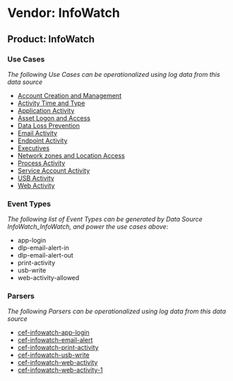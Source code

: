 Vendor: InfoWatch
=================
Product: InfoWatch
------------------

### Use Cases

_The following Use Cases can be operationalized using log data from this data source_

* [Account Creation and Management](usecase_account_creation_and_management.md)
* [Activity Time  and Type](usecase_activity_time__and_type.md)
* [Application Activity](usecase_application_activity.md)
* [Asset Logon and Access](usecase_asset_logon_and_access.md)
* [Data Loss Prevention](usecase_data_loss_prevention.md)
* [Email Activity](usecase_email_activity.md)
* [Endpoint Activity](usecase_endpoint_activity.md)
* [Executives](usecase_executives.md)
* [Network zones and Location Access](usecase_network_zones_and_location_access.md)
* [Process Activity](usecase_process_activity.md)
* [Service Account Activity](usecase_service_account_activity.md)
* [USB Activity](usecase_usb_activity.md)
* [Web Activity](usecase_web_activity.md)


### Event Types

_The following list of Event Types can be generated by Data Source InfoWatch_InfoWatch, and power the use cases above:_

- app-login
- dlp-email-alert-in
- dlp-email-alert-out
- print-activity
- usb-write
- web-activity-allowed


### Parsers

_The following Parsers can be operationalized using log data from this data source_

* [cef-infowatch-app-login](parserContent_cef-infowatch-app-login.md)
* [cef-infowatch-email-alert](parserContent_cef-infowatch-email-alert.md)
* [cef-infowatch-print-activity](parserContent_cef-infowatch-print-activity.md)
* [cef-infowatch-usb-write](parserContent_cef-infowatch-usb-write.md)
* [cef-infowatch-web-activity](parserContent_cef-infowatch-web-activity.md)
* [cef-infowatch-web-activity-1](parserContent_cef-infowatch-web-activity-1.md)
